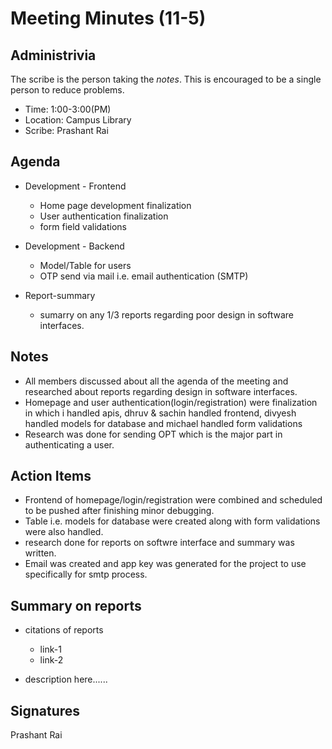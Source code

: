 
# Meeting Minutes (11-5)

## Administrivia
The scribe is the person taking the _notes_. This is encouraged to be a single person to reduce problems.
* Time: 1:00-3:00(PM)
* Location: Campus Library
* Scribe: Prashant Rai

## Agenda
* Development - Frontend
  * Home page development finalization
  * User authentication finalization
  * form field validations

* Development - Backend
  * Model/Table for users
  * OTP send via mail i.e. email authentication (SMTP)

* Report-summary
  * sumarry on any 1/3 reports regarding poor design in software interfaces.

## Notes
* All members discussed about all the agenda of the meeting and researched about reports regarding design in software interfaces.
* Homepage and user authentication(login/registration) were finalization in which i handled apis, dhruv & sachin handled frontend, divyesh handled models for database and michael handled form validations
* Research was done for sending OPT which is the major part in authenticating a user. 


## Action Items
* Frontend of homepage/login/registration were combined and scheduled to be pushed after finishing minor debugging.
* Table i.e. models for database were created along with form validations were also handled.
* research done for reports on softwre interface and summary was written.
* Email was created and app key was generated for the project to use specifically for smtp process.

## Summary on reports
* citations of reports
    * link-1
    * link-2

* description here......


## Signatures
Prashant Rai  

